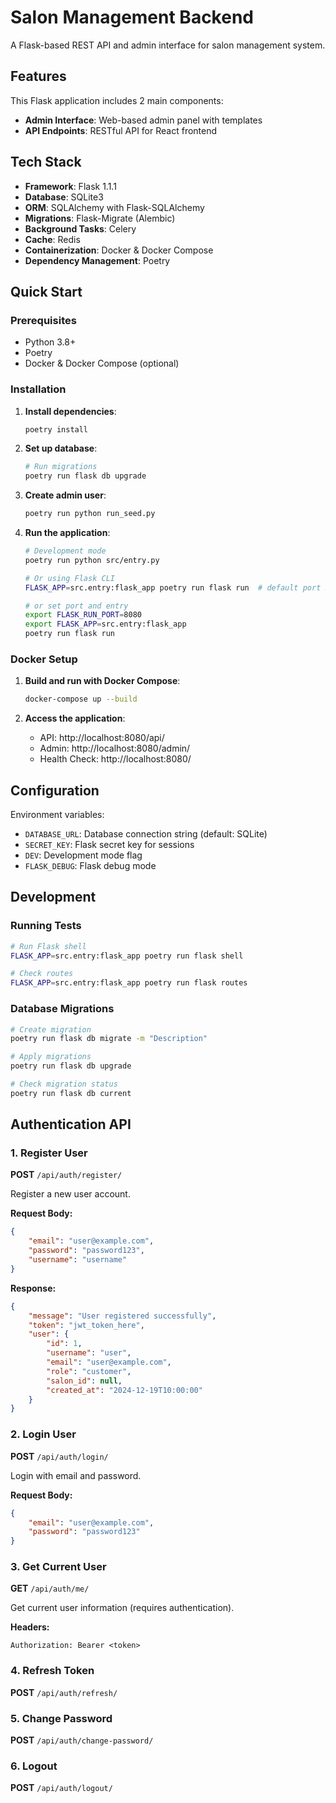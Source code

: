 # Salon Management Backend

A Flask-based REST API and admin interface for salon management system.

## Features
This Flask application includes 2 main components:

- **Admin Interface**: Web-based admin panel with templates
- **API Endpoints**: RESTful API for React frontend

## Tech Stack

- **Framework**: Flask 1.1.1
- **Database**: SQLite3
- **ORM**: SQLAlchemy with Flask-SQLAlchemy
- **Migrations**: Flask-Migrate (Alembic)
- **Background Tasks**: Celery
- **Cache**: Redis
- **Containerization**: Docker & Docker Compose
- **Dependency Management**: Poetry


## Quick Start

### Prerequisites

- Python 3.8+
- Poetry
- Docker & Docker Compose (optional)

### Installation

1. **Install dependencies**:
   ```bash
   poetry install
   ```

2. **Set up database**:
   ```bash
   # Run migrations
   poetry run flask db upgrade
   ```

3. **Create admin user**:
   ```bash
   poetry run python run_seed.py
   ```

4. **Run the application**:
   ```bash
   # Development mode
   poetry run python src/entry.py
   
   # Or using Flask CLI
   FLASK_APP=src.entry:flask_app poetry run flask run  # default port 5000

   # or set port and entry
   export FLASK_RUN_PORT=8080
   export FLASK_APP=src.entry:flask_app
   poetry run flask run
   ```

### Docker Setup

1. **Build and run with Docker Compose**:
   ```bash
   docker-compose up --build
   ```

2. **Access the application**:
   - API: http://localhost:8080/api/
   - Admin: http://localhost:8080/admin/
   - Health Check: http://localhost:8080/

## Configuration

Environment variables:

- `DATABASE_URL`: Database connection string (default: SQLite)
- `SECRET_KEY`: Flask secret key for sessions
- `DEV`: Development mode flag
- `FLASK_DEBUG`: Flask debug mode

## Development

### Running Tests
```bash
# Run Flask shell 
FLASK_APP=src.entry:flask_app poetry run flask shell

# Check routes
FLASK_APP=src.entry:flask_app poetry run flask routes
```

### Database Migrations
```bash
# Create migration
poetry run flask db migrate -m "Description"

# Apply migrations
poetry run flask db upgrade

# Check migration status
poetry run flask db current
```


## Authentication API
### 1. Register User
**POST** `/api/auth/register/`

Register a new user account.

**Request Body:**
```json
{
    "email": "user@example.com",
    "password": "password123",
    "username": "username"
}
```

**Response:**
```json
{
    "message": "User registered successfully",
    "token": "jwt_token_here",
    "user": {
        "id": 1,
        "username": "user",
        "email": "user@example.com",
        "role": "customer",
        "salon_id": null,
        "created_at": "2024-12-19T10:00:00"
    }
}
```

### 2. Login User
**POST** `/api/auth/login/`

Login with email and password.

**Request Body:**
```json
{
    "email": "user@example.com",
    "password": "password123"
}
```

### 3. Get Current User
**GET** `/api/auth/me/`

Get current user information (requires authentication).

**Headers:**
```
Authorization: Bearer <token>
```

### 4. Refresh Token
**POST** `/api/auth/refresh/`


### 5. Change Password
**POST** `/api/auth/change-password/`

### 6. Logout
**POST** `/api/auth/logout/`
